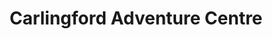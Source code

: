 ---
title: "Carlingford Adventure Centre"
address: "Thosel Street, Carlingford, Co. Louth"
tel: "+353 (0)42 937 3100"
county: "Louth"
category: "Sailing"
type: "Content"
lat: "54.037899017333984"
lng: "-6.186023712158203"
---